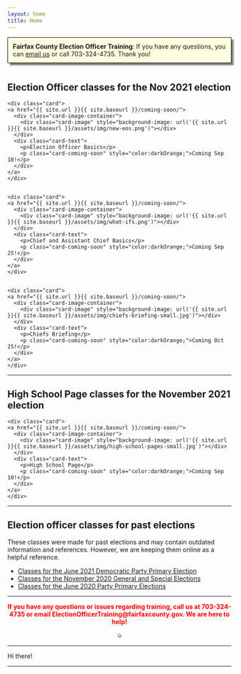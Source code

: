 ```yaml
---
layout: home
title: Home
---
```


<div class="homepage-intro animate__animated animate__pulse" style="margin:1em auto; display:none;">
    Welcome to the Election Officer Training website!
</div>

<p style="
    background: lightyellow;
    padding: 0.8em;
    box-shadow: 5px 5px 3px grey;
    border-radius: 1px;
    border: 1px solid black;
    margin-bottom: 3em;
"><strong>Fairfax County Election Officer Training</strong>: If you have any questions, you can <a href="mailto:ElectionOfficerTraining@fairfaxcounty.gov">email us</a> or call 703-324-4735. Thank you!</p>

<h2>Election Officer classes for the Nov 2021 election</h2>


<div class="cards">

    <div class="card">
    <a href="{{ site.url }}{{ site.baseurl }}/coming-soon/">
      <div class="card-image-container">
        <div class="card-image" style="background-image: url('{{ site.url }}{{ site.baseurl }}/assets/img/new-eos.png')"></div>
      </div>
      <div class="card-text">
        <p>Election Officer Basics</p>
        <p class="card-coming-soon" style="color:darkOrange;">Coming Sep 18!</p>
      </div>
    </a>
    </div>


    <div class="card">
    <a href="{{ site.url }}{{ site.baseurl }}/coming-soon/">
      <div class="card-image-container">
        <div class="card-image" style="background-image: url('{{ site.url }}{{ site.baseurl }}/assets/img/what-ifs.png')"></div>
      </div>
      <div class="card-text">
        <p>Chief and Assistant Chief Basics</p>
        <p class="card-coming-soon" style="color:darkOrange;">Coming Sep 25!</p>
      </div>
    </a>
    </div>


    <div class="card">
    <a href="{{ site.url }}{{ site.baseurl }}/coming-soon/">
      <div class="card-image-container">
        <div class="card-image" style="background-image: url('{{ site.url }}{{ site.baseurl }}/assets/img/chiefs-briefing-small.jpg')"></div>
      </div>
      <div class="card-text">
        <p>Chiefs Briefing</p>
        <p class="card-coming-soon" style="color:darkOrange;">Coming Oct 25!</p>
      </div>
    </a>
    </div>

</div>

---

<h2>High School Page classes for the November 2021 election</h2>

<div class="cards">

    <div class="card">
    <a href="{{ site.url }}{{ site.baseurl }}/coming-soon/">
      <div class="card-image-container">
        <div class="card-image" style="background-image: url('{{ site.url }}{{ site.baseurl }}/assets/img/high-school-pages-small.jpg')"></div>
      </div>
      <div class="card-text">
        <p>High School Page</p>
        <p class="card-coming-soon" style="color:darkOrange;">Coming Sep 10!</p>
      </div>
    </a>
    </div>

</div>

---

## Election officer classes for past elections

These classes were made for past elections and may contain outdated information and references. However, we are keeping them online as a helpful reference.

- [Classes for the June 2021 Democratic Party Primary Election]({{site.url}}{{site.baseurl}}/jun-2021)
- [Classes for the November 2020 General and Special Elections]({{site.url}}{{site.baseurl}}/nov-2020)
- [Classes for the June 2020 Party Primary Elections]({{site.url}}{{site.baseurl}}/jun-2020)

---


<p style="text-align: center; font-weight:bold;"><span style="color:#FF0000;">If you have any questions or issues regarding training, call us at 703-324-4735 or
 email ElectionOfficerTraining@fairfaxcounty.gov. We are here to help!</span></p>





<div style="display: flex;justify-content: center;">
    <button onclick="hideDIV()" style="
    background: transparent;
    /* color: transparent; */
    border: 0;
">☺</button>
</div>

<script>
function hideDIV() {
  var x = document.getElementById("hideText");
  if (x.style.display === "none") {
    x.style.display = "block";
  } else {
    x.style.display = "none";
  }
}
</script>

<div id="hideText">

<hr />

Hi there!

<hr />




</div>
